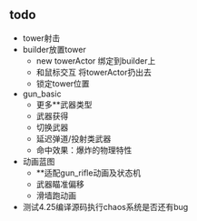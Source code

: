 ﻿## todo
- tower射击
- builder放置tower
  - new towerActor 绑定到builder上
  - 和鼠标交互 将towerActor扔出去
  - 锁定tower位置
- gun_basic
  - 更多**武器类型
  - 武器获得
  - 切换武器
  - 延迟弹道/投射类武器
  - 命中效果：爆炸的物理特性
- 动画蓝图
  - **适配gun_rifle动画及状态机
  - 武器瞄准偏移
  - 滑墙跑动画
- 测试4.25编译源码执行chaos系统是否还有bug
